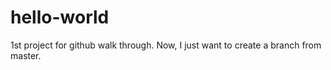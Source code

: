 # hello-world
1st project for github walk through.
Now, I just want to create a branch from master.

